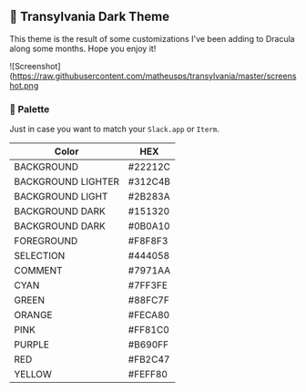 ## 🦇 Transylvania Dark Theme

This theme is the result of some customizations I've been adding to Dracula along some months. Hope you enjoy it!

![Screenshot](https://raw.githubusercontent.com/matheusps/transylvania/master/screenshot.png

### 🎨 Palette

Just in case you want to match your `Slack.app` or `Iterm`.

| Color              | HEX     |
|--------------------|---------|
| BACKGROUND         | #22212C |
| BACKGROUND LIGHTER | #312C4B |
| BACKGROUND LIGHT   | #2B283A |
| BACKGROUND DARK    | #151320 |
| BACKGROUND DARK    | #0B0A10 |
| FOREGROUND         | #F8F8F3 |
| SELECTION          | #444058 |
| COMMENT            | #7971AA |
| CYAN               | #7FF3FE |
| GREEN              | #88FC7F |
| ORANGE             | #FECA80 |
| PINK               | #FF81C0 |
| PURPLE             | #B690FF |
| RED                | #FB2C47 |
| YELLOW             | #FEFF80 |